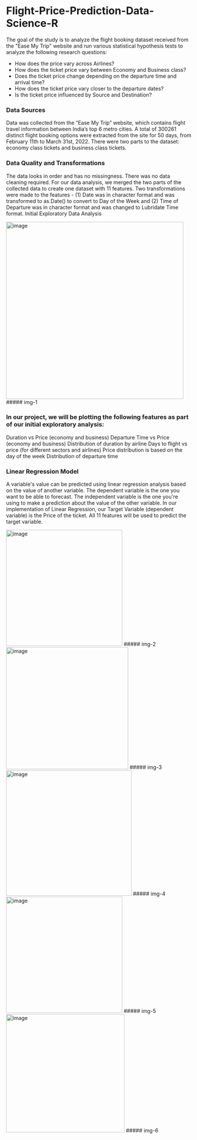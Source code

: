 # Flight-Price-Prediction-Data-Science-R

The goal of the study is to analyze the flight booking dataset received from the "Ease My Trip" website and run various statistical hypothesis tests to analyze the following research questions: 
- How does the price vary across Airlines?
- How does the ticket price vary between Economy and Business class?
- Does the ticket price change depending on the departure time and arrival time?
- How does the ticket price vary closer to the departure dates?
- Is the ticket price influenced by Source and Destination?

### Data Sources
Data was collected from the “Ease My Trip” website, which contains flight travel information between India’s top 6 metro cities.  A total of 300261 distinct flight booking options were extracted from the site for 50 days, from February 11th to March 31st, 2022. There were two parts to the dataset: economy class tickets and business class tickets. 


### Data Quality and Transformations
The data looks in order and has no missingness. There was no data cleaning required. For our data analysis, we merged the two parts of the collected data to create one dataset with 11 features.  Two transformations were made to the features - (1) Date was in character format and was transformed to as.Date() to convert to Day of the Week and (2) Time of Departure was in character format and was changed to Lubridate Time format.
Initial Exploratory Data Analysis


<img width="482" alt="image" src="https://github.com/farhanah09/Flight-Price-Prediction-Data-Science-R/assets/127971208/43dc59aa-83dc-4f34-a268-81ca5a20b680">
##### img-1

### In our project, we will be plotting the following features as part of our initial exploratory analysis:
Duration vs Price (economy and business)
Departure Time vs Price (economy and business)
Distribution of duration by airline 
Days to flight vs price (for different sectors and airlines)
Price distribution is based on the day of the week 
Distribution of departure time 

### Linear Regression Model
A variable's value can be predicted using linear regression analysis based on the value of another variable. The dependent variable is the one you want to be able to forecast. The independent variable is the one you're using to make a prediction about the value of the other variable. In our implementation of Linear Regression, our Target Variable (dependent variable) is the Price of the ticket. All 11 features will be used to predict the target variable.


<img width="316" alt="image" src="https://github.com/farhanah09/Flight-Price-Prediction-Data-Science-R/assets/127971208/31acbeb7-3fe1-49ac-b64f-c4a5ec259007">
##### img-2


<img width="332" alt="image" src="https://github.com/farhanah09/Flight-Price-Prediction-Data-Science-R/assets/127971208/8e942d3f-cc18-4cc4-af84-22cc2f815717">
##### img-3


<img width="341" alt="image" src="https://github.com/farhanah09/Flight-Price-Prediction-Data-Science-R/assets/127971208/8a6bf506-5680-4fcc-9047-baad639be829">
##### img-4


<img width="316" alt="image" src="https://github.com/farhanah09/Flight-Price-Prediction-Data-Science-R/assets/127971208/620f4c7d-8640-489f-8340-739e5434d8db">
##### img-5


<img width="322" alt="image" src="https://github.com/farhanah09/Flight-Price-Prediction-Data-Science-R/assets/127971208/50e78217-851a-4cfc-ab9d-5359f8209615">
##### img-6
